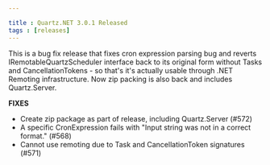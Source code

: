 ```yaml
---

title : Quartz.NET 3.0.1 Released
tags : [releases]
---
```


This is a bug fix release that fixes cron expression parsing bug and reverts IRemotableQuartzScheduler
interface back to its original form without Tasks and CancellationTokens - so that's it's actually usable
through .NET Remoting infrastructure. Now zip packing is also back and includes Quartz.Server.

__FIXES__

* Create zip package as part of release, including Quartz.Server (#572)
* A specific CronExpression fails with "Input string was not in a correct format." (#568)
* Cannot use remoting due to Task and CancellationToken signatures (#571)

<Download />
